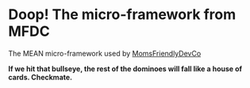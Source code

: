 Doop! The micro-framework from MFDC
===================================
The MEAN micro-framework used by [MomsFriendlyDevCo](http://mfdc.biz)

**If we hit that bullseye, the rest of the dominoes will fall like a house of cards. Checkmate.**
